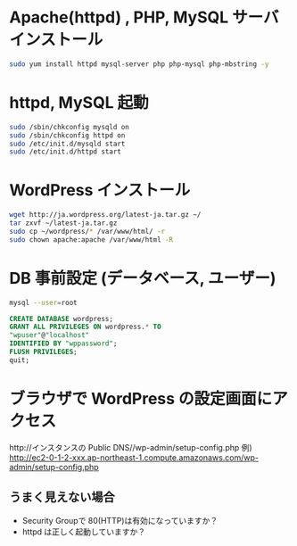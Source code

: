 # Apache(httpd) , PHP,  MySQL サーバ インストール

```bash
sudo yum install httpd mysql-server php php-mysql php-mbstring -y
```

# httpd, MySQL 起動

```bash
sudo /sbin/chkconfig mysqld on
sudo /sbin/chkconfig httpd on
sudo /etc/init.d/mysqld start
sudo /etc/init.d/httpd start
```

# WordPress インストール

```bash
wget http://ja.wordpress.org/latest-ja.tar.gz ~/
tar zxvf ~/latest-ja.tar.gz
sudo cp ~/wordpress/* /var/www/html/ -r
sudo chown apache:apache /var/www/html -R
```

# DB 事前設定 (データベース, ユーザー)

```bash
mysql --user=root
```

```sql
CREATE DATABASE wordpress;
GRANT ALL PRIVILEGES ON wordpress.* TO
"wpuser"@"localhost"
IDENTIFIED BY "wppassword";
FLUSH PRIVILEGES;
quit;
```

# ブラウザで WordPress の設定画面にアクセス
http://インスタンスの Public DNS//wp-admin/setup-config.php
例) http://ec2-0-1-2-xxx.ap-northeast-1.compute.amazonaws.com/wp-admin/setup-config.php

## うまく見えない場合

- Security Groupで 80(HTTP)は有効になっていますか？
- httpd は正しく起動していますか？
